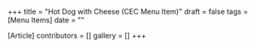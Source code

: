 +++
title = "Hot Dog with Cheese (CEC Menu Item)"
draft = false
tags = [Menu Items]
date = ""

[Article]
contributors = []
gallery = []
+++